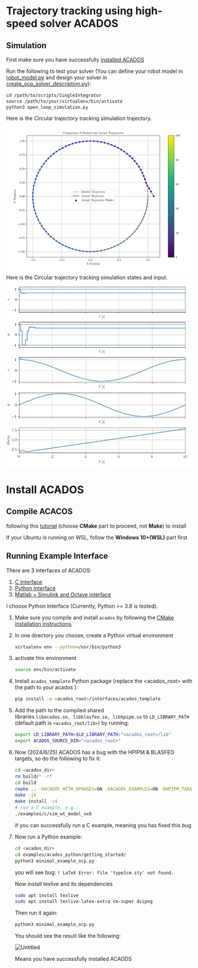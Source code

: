 # Trajectory tracking using high-speed solver ACADOS
## Simulation
First make sure you have successfully [installed ACADOS](https://github.com/wisc-arclab/JACKAL_UGV/blob/ACADOS_NMPC_ROS/README.md#install-acados)

Run the following to test your solver (You can define your robot model in [robot_model.py](https://github.com/wisc-arclab/JACKAL_UGV/blob/ACADOS_NMPC_ROS/scripts/SingleIntegrator/robot_model.py) and design your solver in [create_ocp_solver_description.py](https://github.com/wisc-arclab/JACKAL_UGV/blob/ACADOS_NMPC_ROS/scripts/SingleIntegrator/create_ocp_solver_description.py)):
```
cd /path/to/scripts/SingleIntegrator
source /path/to/your/virtualenv/bin/activate
python3 open_loop_simulation.py
```
Here is the Circular trajectory tracking simulation trajectory.
![Circular trajectory tracking simulation](https://github.com/wisc-arclab/JACKAL_UGV/blob/ACADOS_NMPC_ROS/simulation.png)
Here is the Circular trajectory tracking simulation states and input.
![Circular trajectory tracking simulation states and input](https://github.com/wisc-arclab/JACKAL_UGV/blob/ACADOS_NMPC_ROS/simulation_x_u.png)
# Install ACADOS
## Compile ACACOS

following this [tutorial](https://docs.acados.org/installation/index.html) (choose **CMake** part to proceed, not **Make**) to install

If your Ubuntu is running on WSL, follow the **Windows 10+(WSL)** part first

## Running Example Interface

There are 3 interfaces of ACADOS:

1. [C Interface](https://docs.acados.org/c_interface/index.html)
2. [Python Interface](https://docs.acados.org/python_interface/index.html)
3. [Matlab + Simulink and Octave interface](https://docs.acados.org/matlab_octave_interface/index.html)

I choose Python Interface (Currently, Python >= 3.8 is tested).

1. Make sure you compile and install `acados` by following the [CMake installation instructions](https://docs.acados.org/installation/index.html).
2. In one directory you choose, create a Python virtual environment
    
    ```bash
    virtualenv env --python=/usr/bin/python3
    ```
    
3. activate this environment
    
    ```bash
    source env/bin/activate
    ```
    
4. Install `acados_template` Python package (replace the <acados_root> with the path to your acados ):
    
    ```bash
    pip install -e <acados_root>/interfaces/acados_template
    ```
    
5. Add the path to the compiled shared libraries `libacados.so, libblasfeo.so, libhpipm.so` to `LD_LIBRARY_PATH` (default path is `<acados_root/lib>`) by running:
    
    ```bash
    export LD_LIBRARY_PATH=$LD_LIBRARY_PATH:"<acados_root>/lib"
    export ACADOS_SOURCE_DIR="<acados_root>"
    ```
    
6. Now (2024/6/25) ACADOS has a bug with the HPIPM & BLASFEO targets, so do the following to fix it:
    
    ```bash
    cd <acados_dir>
    rm build/* -rf
    cd build
    cmake .. -DACADOS_WITH_QPOASES=ON -DACADOS_EXAMPLES=ON -DHPIPM_TARGET=GENERIC -DBLASFEO_TARGET=GENERIC
    make -j4
    make install -j4
    # run a C example, e.g.:
    ./examples/c/sim_wt_model_nx6
    ```
    
    if you can successfully run a C example, meaning you has fixed this bug
    
7. Now run a Python example:
    
    ```bash
    cd <acados_dir>
    cd examples/acados_python/getting_started/
    python3 minimal_example_ocp.py
    ```
    
    you will see bug: `! LaTeX Error: File 'type1cm.sty' not found.`
    
    Now install texlive and its dependencies

   ```bash
   sudo apt install texlive
   sudo apt install texlive-latex-extra cm-super dvipng
   ```
    
    Then run it again:
    
    ```bash
    python3 minimal_example_ocp.py
    ```
    
    You should see the result like the following:
    
    ![Untitled](https://github.com/wisc-arclab/JACKAL_UGV/blob/ACADOS_NMPC_ROS/image.png)
    
    Means you have successfully installed ACAODS
